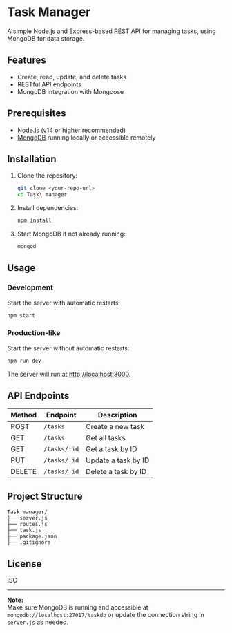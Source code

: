 # Task Manager

A simple Node.js and Express-based REST API for managing tasks, using MongoDB for data storage.

## Features

- Create, read, update, and delete tasks
- RESTful API endpoints
- MongoDB integration with Mongoose

## Prerequisites

- [Node.js](https://nodejs.org/) (v14 or higher recommended)
- [MongoDB](https://www.mongodb.com/) running locally or accessible remotely

## Installation

1. Clone the repository:
   ```sh
   git clone <your-repo-url>
   cd Task\ manager
   ```

2. Install dependencies:
   ```sh
   npm install
   ```

3. Start MongoDB if not already running:
   ```sh
   mongod
   ```

## Usage

### Development

Start the server with automatic restarts:
```sh
npm start
```

### Production-like

Start the server without automatic restarts:
```sh
npm run dev
```

The server will run at [http://localhost:3000](http://localhost:3000).

## API Endpoints

| Method | Endpoint         | Description           |
|--------|------------------|-----------------------|
| POST   | `/tasks`         | Create a new task     |
| GET    | `/tasks`         | Get all tasks         |
| GET    | `/tasks/:id`     | Get a task by ID      |
| PUT    | `/tasks/:id`     | Update a task by ID   |
| DELETE | `/tasks/:id`     | Delete a task by ID   |

## Project Structure

```
Task manager/
├── server.js
├── routes.js
├── task.js
├── package.json
├── .gitignore
```

## License

ISC

---

**Note:**  
Make sure MongoDB is running and accessible at `mongodb://localhost:27017/taskdb` or update the connection string in `server.js` as needed.
